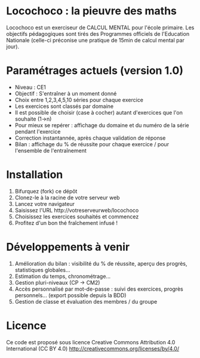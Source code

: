 Locochoco : la pieuvre des maths
=================================

Locochoco est un exerciseur de CALCUL MENTAL pour l'école primaire.
Les objectifs pédagogiques sont tirés des Programmes officiels de l'Education Nationale (celle-ci préconise une pratique de 15min de calcul mental par jour).

Paramétrages actuels (version 1.0)
==================================
- Niveau : CE1
- Objectif : S'entraîner à un moment donné
- Choix entre 1,2,3,4,5,10 séries pour chaque exercice
- Les exercices sont classés par domaine
- Il est possible de choisir (case à cocher) autant d'exercices que l'on souhaite (1->n)
- Pour mieux se repérer : affichage du domaine et du numéro de la série pendant l'exercice
- Correction instantannée, après chaque validation de réponse
- Bilan : affichage du % de réussite pour chaque exercice / pour l'ensemble de l'entraînement

Installation
============
1. Bifurquez (fork) ce dépôt
2. Clonez-le à la racine de votre serveur web
3. Lancez votre navigateur
4. Saisissez l'URL http://votreserveurweb/locochoco
4. Choisissez les exercices souhaités et commencez
5. Profitez d'un bon thé fraîchement infusé !

Développements à venir
======================
1. Amélioration du bilan : visibilité du % de réussite, aperçu des progrès, statistiques globales...
2. Estimation du temps, chronométrage...
2. Gestion pluri-niveaux (CP -> CM2)
3. Accès personnalisé par mot-de-passe : suivi des exercices, progrès personnels... (export possible depuis la BDD)
4. Gestion de classe et évaluation des membres / du groupe

Licence
=======
Ce code est proposé sous licence Creative Commons Attribution 4.0 International (CC BY 4.0) http://creativecommons.org/licenses/by/4.0/
